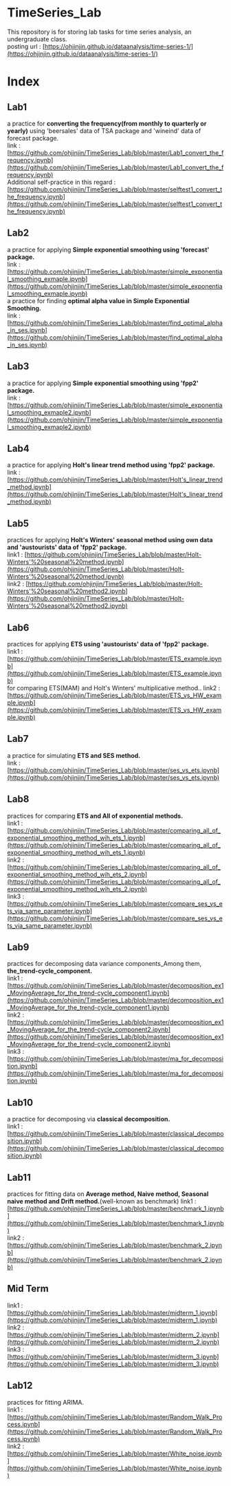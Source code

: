# TimeSeries_Lab
This repository is for storing lab tasks for time series analysis, an undergraduate class.<br/>
posting url : [https://ohjinjin.github.io/dataanalysis/time-series-1/](https://ohjinjin.github.io/dataanalysis/time-series-1/)<br/>

# Index
## Lab1
a practice for **converting the frequency(from monthly to quarterly or yearly)** using 'beersales' data of TSA package and 'wineind' data of forecast package.<br/>
link : [https://github.com/ohjinjin/TimeSeries_Lab/blob/master/Lab1_convert_the_frequency.ipynb](https://github.com/ohjinjin/TimeSeries_Lab/blob/master/Lab1_convert_the_frequency.ipynb)<br/>
Additional self-practice in this regard : [https://github.com/ohjinjin/TimeSeries_Lab/blob/master/selftest1_convert_the_frequency.ipynb](https://github.com/ohjinjin/TimeSeries_Lab/blob/master/selftest1_convert_the_frequency.ipynb)<br/>

## Lab2
a practice for applying **Simple exponential smoothing using 'forecast' package.**<br/>
link : [https://github.com/ohjinjin/TimeSeries_Lab/blob/master/simple_exponential_smoothing_exmaple.ipynb](https://github.com/ohjinjin/TimeSeries_Lab/blob/master/simple_exponential_smoothing_exmaple.ipynb)<br/>
a practice for finding **optimal alpha value in Simple Exponential Smoothing.**<br/>
link : [https://github.com/ohjinjin/TimeSeries_Lab/blob/master/find_optimal_alpha_in_ses.ipynb](https://github.com/ohjinjin/TimeSeries_Lab/blob/master/find_optimal_alpha_in_ses.ipynb)<br/>

## Lab3
a practice for applying **Simple exponential smoothing using 'fpp2' package.**<br/>
link : [https://github.com/ohjinjin/TimeSeries_Lab/blob/master/simple_exponential_smoothing_exmaple2.ipynb](https://github.com/ohjinjin/TimeSeries_Lab/blob/master/simple_exponential_smoothing_exmaple2.ipynb)<br/>

## Lab4
a practice for applying **Holt's linear trend method using 'fpp2' package.**<br/>
link : [https://github.com/ohjinjin/TimeSeries_Lab/blob/master/Holt's_linear_trend_method.ipynb](https://github.com/ohjinjin/TimeSeries_Lab/blob/master/Holt's_linear_trend_method.ipynb)<br/>

## Lab5
practices for applying **Holt's Winters' seasonal method using own data and 'austourists' data of 'fpp2' package.**<br/>
link1 : [https://github.com/ohjinjin/TimeSeries_Lab/blob/master/Holt-Winters'%20seasonal%20method.ipynb](https://github.com/ohjinjin/TimeSeries_Lab/blob/master/Holt-Winters'%20seasonal%20method.ipynb)<br/>
link2 : [https://github.com/ohjinjin/TimeSeries_Lab/blob/master/Holt-Winters'%20seasonal%20method2.ipynb](https://github.com/ohjinjin/TimeSeries_Lab/blob/master/Holt-Winters'%20seasonal%20method2.ipynb)<br/>

## Lab6
practices for applying **ETS using 'austourists' data of 'fpp2' package.**<br/>
link1 : [https://github.com/ohjinjin/TimeSeries_Lab/blob/master/ETS_example.ipynb](https://github.com/ohjinjin/TimeSeries_Lab/blob/master/ETS_example.ipynb)<br/>
for comparing ETS(MAM) and Holt's Winters' multiplicative method..
link2 : [https://github.com/ohjinjin/TimeSeries_Lab/blob/master/ETS_vs_HW_example.ipynb](https://github.com/ohjinjin/TimeSeries_Lab/blob/master/ETS_vs_HW_example.ipynb)<br/>

## Lab7
a practice for simulating **ETS and SES method.**<br/>
link : [https://github.com/ohjinjin/TimeSeries_Lab/blob/master/ses_vs_ets.ipynb](https://github.com/ohjinjin/TimeSeries_Lab/blob/master/ses_vs_ets.ipynb)<br/>

## Lab8
practices for comparing **ETS and All of exponential methods.**<br/>
link1 : [https://github.com/ohjinjin/TimeSeries_Lab/blob/master/comparing_all_of_exponential_smoothing_method_wih_ets_1.ipynb](https://github.com/ohjinjin/TimeSeries_Lab/blob/master/comparing_all_of_exponential_smoothing_method_wih_ets_1.ipynb)<br/>
link2 : [https://github.com/ohjinjin/TimeSeries_Lab/blob/master/comparing_all_of_exponential_smoothing_method_wih_ets_2.ipynb](https://github.com/ohjinjin/TimeSeries_Lab/blob/master/comparing_all_of_exponential_smoothing_method_wih_ets_2.ipynb)<br/>
link3 : [https://github.com/ohjinjin/TimeSeries_Lab/blob/master/compare_ses_vs_ets_via_same_parameter.ipynb](https://github.com/ohjinjin/TimeSeries_Lab/blob/master/compare_ses_vs_ets_via_same_parameter.ipynb)<br/>


## Lab9
practices for decomposing data variance components_Among them, **the_trend-cycle_component.**<br/>
link1 : [https://github.com/ohjinjin/TimeSeries_Lab/blob/master/decomposition_ex1_MovingAverage_for_the_trend-cycle_component1.ipynb](https://github.com/ohjinjin/TimeSeries_Lab/blob/master/decomposition_ex1_MovingAverage_for_the_trend-cycle_component1.ipynb)<br/>
link2 : [https://github.com/ohjinjin/TimeSeries_Lab/blob/master/decomposition_ex1_MovingAverage_for_the_trend-cycle_component2.ipynb](https://github.com/ohjinjin/TimeSeries_Lab/blob/master/decomposition_ex1_MovingAverage_for_the_trend-cycle_component2.ipynb)<br/>
link3 : [https://github.com/ohjinjin/TimeSeries_Lab/blob/master/ma_for_decomposition.ipynb](https://github.com/ohjinjin/TimeSeries_Lab/blob/master/ma_for_decomposition.ipynb)<br/>

## Lab10
a practice for decomposing via **classical decomposition.**<br/>
link1 : [https://github.com/ohjinjin/TimeSeries_Lab/blob/master/classical_decomposition.ipynb](https://github.com/ohjinjin/TimeSeries_Lab/blob/master/classical_decomposition.ipynb)<br/>

## Lab11
practices for fitting data on **Average method, Naive method, Seasonal naive method and Drift method.**(well\-known as benchmark)
link1 : [https://github.com/ohjinjin/TimeSeries_Lab/blob/master/benchmark_1.ipynb](https://github.com/ohjinjin/TimeSeries_Lab/blob/master/benchmark_1.ipynb)<br/>
link2 : [https://github.com/ohjinjin/TimeSeries_Lab/blob/master/benchmark_2.ipynb](https://github.com/ohjinjin/TimeSeries_Lab/blob/master/benchmark_2.ipynb)<br/>


## Mid Term
link1 : [https://github.com/ohjinjin/TimeSeries_Lab/blob/master/midterm_1.ipynb](https://github.com/ohjinjin/TimeSeries_Lab/blob/master/midterm_1.ipynb)<br/>
link2 : [https://github.com/ohjinjin/TimeSeries_Lab/blob/master/midterm_2.ipynb](https://github.com/ohjinjin/TimeSeries_Lab/blob/master/midterm_2.ipynb)<br/>
link3 : [https://github.com/ohjinjin/TimeSeries_Lab/blob/master/midterm_3.ipynb](https://github.com/ohjinjin/TimeSeries_Lab/blob/master/midterm_3.ipynb)<br/>

## Lab12
practices for fitting ARIMA.<br/>
link1 : [https://github.com/ohjinjin/TimeSeries_Lab/blob/master/Random_Walk_Process.ipynb](https://github.com/ohjinjin/TimeSeries_Lab/blob/master/Random_Walk_Process.ipynb)<br/>
link2 : [https://github.com/ohjinjin/TimeSeries_Lab/blob/master/White_noise.ipynb](https://github.com/ohjinjin/TimeSeries_Lab/blob/master/White_noise.ipynb)<br/>
